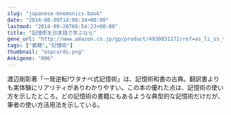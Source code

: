 ```yaml
---
slug: "japanese-mnemonics-book"
date: "2014-08-09T14:00:34+00:00"
lastmod: "2014-09-28T08:54:23+00:00"
title: "記憶術を日本語で学ぶなら"
gene_url: "http://www.amazon.co.jp/gp/product/4930831172/ref=as_li_ss_tl?ie=UTF8&camp=247&creative=7399&creativeASIN=4930831172&linkCode=as2&tag=rsls-22"
tags: ["書籍","記憶術"]
thumbnail: "espcards.png"
Ankigene: "006"
---
```

渡辺剛彰著「一発逆転!ワタナベ式記憶術」は、記憶術和書の古典。翻訳書よりも実体験にリアリティがありわかりやすい。この本の優れた点は、記憶術の使い方を示したところ。どの記憶術の書籍にもあるような典型的な記憶術だけだが、筆者の使い方活用法を示している。



